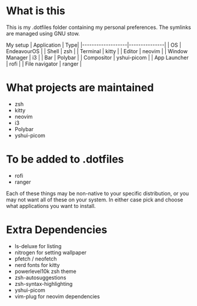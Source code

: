 # What is this
This is my .dotfiles folder containing my personal preferences. 
The symlinks are managed using GNU stow.

My setup
|	Application		|	Type|
|-------------------|---------------|
|	OS				|	EndeavourOS	|
|	Shell			|	zsh			|
|	Terminal		|	kitty		|
|	Editor			|	neovim		|
|	Window Manager	|	i3			|
|	Bar				|	Polybar		|
|	Compositor		|	yshui-picom	|
|	App Launcher	|	rofi		|
|	File navigator	|	ranger		|

# What projects are maintained
 - zsh
 - kitty
 - neovim
 - i3
 - Polybar
 - yshui-picom

# To be added to .dotfiles
 - rofi
 - ranger

Each of these things may be non-native to your specific distribution, or you may not want all of these on your system. In either case pick and choose what applications you want to install.

# Extra Dependencies
 - ls-deluxe for listing
 - nitrogen for setting wallpaper
 - pfetch / neofetch
 - nerd fonts for kitty
 - powerlevel10k zsh theme
 - zsh-autosuggestions
 - zsh-syntax-highlighting
 - yshui-picom
 - vim-plug for neovim dependencies

